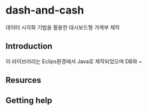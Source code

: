 # dash-and-cash
데이터 시각화 기법을 활용한 대시보드형 가계부 제작


## Introduction
이 라이브러리는 Eclips환경에서 Java로 제작되었으며 DB와 ~


## Resurces


## Getting help

